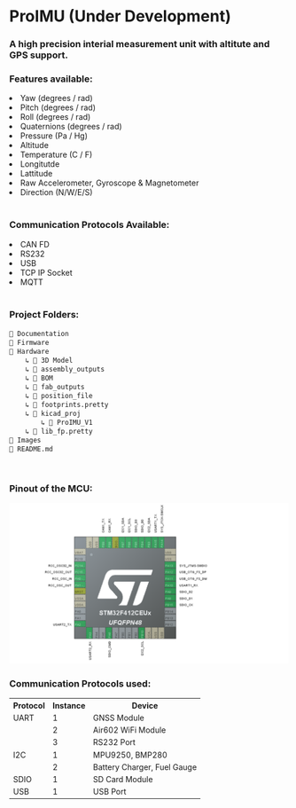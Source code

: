 # ProIMU (Under Development)
### A high precision interial measurement unit with altitute and GPS support.

### Features available: 
<li>Yaw  (degrees / rad)</li>
<li>Pitch  (degrees / rad)</li>
<li>Roll   (degrees / rad)</li>
<li>Quaternions (degrees / rad)</li>
<li>Pressure (Pa / Hg)</li>
<li>Altitude </li>
<li>Temperature (C / F) </li>
<li>Longitutde </li>
<li>Lattitude </li>
<li>Raw Accelerometer, Gyroscope & Magnetometer </li>
<li>Direction (N/W/E/S) </li>
</br>

### Communication Protocols Available:

<li>CAN FD</li>
<li>RS232</li>
<li>USB</li>
<li>TCP IP Socket</li>
<li>MQTT</li>
</br>


### Project Folders:

    📁 Documentation
    📁 Firmware
    📁 Hardware
        ↳ 📁 3D Model
        ↳ 📁 assembly_outputs
        ↳ 📁 BOM
        ↳ 📁 fab_outputs
        ↳ 📁 position_file
        ↳ 📁 footprints.pretty
        ↳ 📁 kicad_proj
            ↳ 📁 ProIMU_V1
        ↳ 📁 lib_fp.pretty
    📁 Images
    📄 README.md

</br>

### Pinout of the MCU:
<img src="Images/Pinout.png">

</br>

### Communication Protocols used:

<table>
    <tr>
        <th> Protocol
        <th> Instance
        <th> Device
    </tr>
    <tr>
        <td> UART
        <td> 1
        <td> GNSS Module
    </tr>
    <tr>
        <td> 
        <td> 2
        <td> Air602 WiFi Module
    </tr>
    <tr>
        <td> 
        <td> 3
        <td> RS232 Port
    </tr>
    <tr>
        <td> I2C
        <td> 1
        <td> MPU9250, BMP280
    </tr>
    <tr>
        <td> 
        <td> 2
        <td> Battery Charger, Fuel Gauge
    </tr>
    <tr>
        <td> SDIO
        <td> 1
        <td> SD Card Module
    </tr>
    <tr>
        <td> USB 
        <td> 1
        <td> USB Port
    </tr>
</table>
</br>




